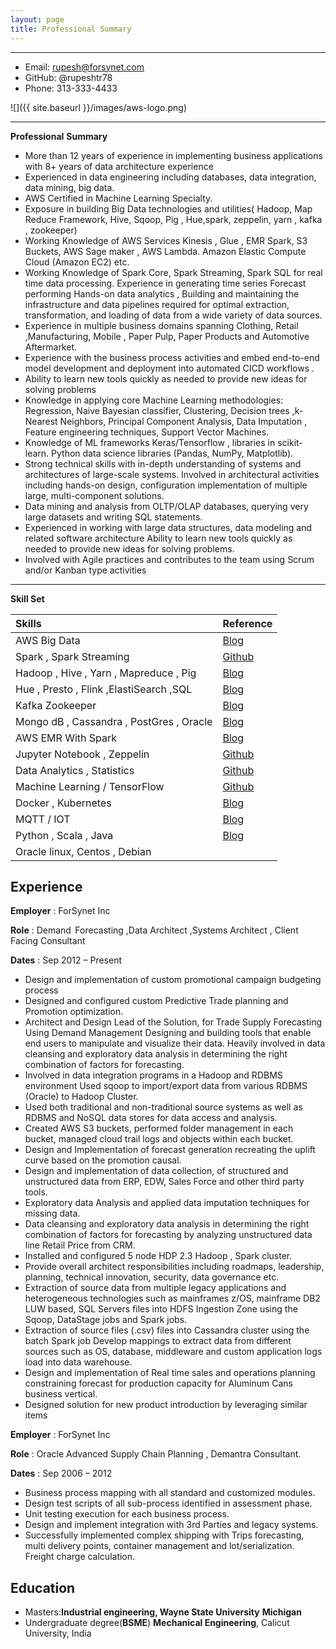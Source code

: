 ```yaml
---
layout: page
title: Professional Summary
---
```


-------------------     ----------------------------
- Email:                                     rupesh@forsynet.com
- GitHub:                                  @rupeshtr78
- Phone:                                   313-333-4433

![]({{ site.baseurl }}/images/aws-logo.png)

-------------------     ----------------------------

**Professional** **Summary** 

- More than 12 years of experience in implementing business applications with 8+ years of data architecture experience
- Experienced in data engineering including databases, data integration, data mining, big data.
- AWS Certified in Machine Learning Specialty. 
- Exposure in building Big Data technologies and utilities( Hadoop, Map Reduce Framework, Hive, Sqoop, Pig , Hue,spark, zeppelin, yarn , kafka , zookeeper)
- Working Knowledge of AWS Services Kinesis , Glue , EMR Spark, S3 Buckets, AWS Sage maker , AWS Lambda. Amazon Elastic Compute Cloud (Amazon EC2) etc.
- Working Knowledge of Spark Core, Spark Streaming, Spark SQL for real time data processing. 
  Experience in generating time series Forecast performing Hands-on data analytics , Building and maintaining the infrastructure and data pipelines required for  optimal extraction, transformation, and loading of data from a wide  variety of data sources.
- Experience in multiple business domains spanning Clothing, Retail ,Manufacturing, Mobile , Paper Pulp, Paper Products and Automotive Aftermarket.
- Experience with the business process activities and embed end-to-end model development and deployment into automated CICD workflows .
- Ability to learn new tools quickly as needed to provide new ideas for solving problems
- Knowledge in applying core Machine Learning methodologies: Regression, Naive Bayesian classifier, Clustering, Decision trees ,k-Nearest Neighbors, Principal Component Analysis, Data Imputation , Feature engineering techniques, Support Vector Machines.
- Knowledge of ML frameworks Keras/Tensorflow , libraries in scikit-learn. Python data science libraries (Pandas, NumPy, Matplotlib).
- Strong technical skills with in-depth understanding of systems and architectures of large-scale systems. Involved in architectural activities including hands-on design, configuration implementation of multiple large, multi-component solutions.
- Data mining and analysis from OLTP/OLAP databases, querying very large datasets and writing SQL statements.
- Experienced in working with large data structures, data modeling and related software architecture 
  Ability to learn new tools quickly as needed to provide new ideas for solving problems.
- Involved with Agile practices and contributes to the team using Scrum and/or Kanban type activities 

------

**Skill Set**

| Skills                                   | Reference                                                |
| :--------------------------------------- | -------------------------------------------------------- |
| AWS Big Data                             | [Blog](https://rupeshtr78.github.io/blog/)               |
| Spark , Spark Streaming                  | [Github](https://github.com/rupeshtr78/spark-streaming)  |
| Hadoop , Hive , Yarn , Mapreduce , Pig   | [Blog](https://rupeshtr78.github.io/blog/)               |
| Hue , Presto , Flink ,ElastiSearch ,SQL  | [Blog](https://rupeshtr78.github.io/blog/)               |
| Kafka Zookeeper                          | [Blog](https://rupeshtr78.github.io/blog/)               |
| Mongo dB , Cassandra , PostGres , Oracle | [Blog](https://rupeshtr78.github.io/blog/)               |
| AWS EMR With Spark                       | [Blog](https://rupeshtr78.github.io/blog/)               |
| Jupyter Notebook , Zeppelin              | [Github](https://github.com/rupeshtr78/machine_learning) |
| Data Analytics , Statistics              | [Github](https://github.com/rupeshtr78/machine_learning) |
| Machine Learning / TensorFlow            | [Github](https://github.com/rupeshtr78/machine_learning) |
| Docker , Kubernetes                      | [Blog](https://rupeshtr78.github.io/blog/)               |
| MQTT / IOT                               | [Blog](https://rupeshtr78.github.io/blog/)               |
| Python , Scala , Java                    | [Blog](https://rupeshtr78.github.io/blog/)               |
| Oracle linux, Centos , Debian            |                                                          |



Experience
----------

**Employer** : ForSynet Inc

**Role** : Demand  Forecasting ,Data Architect  ,Systems Architect ,  Client Facing Consultant 

**Dates** : Sep 2012 – Present 

- Design and implementation of custom promotional campaign budgeting process
- Designed and configured custom Predictive Trade planning and Promotion optimization. 
- Architect and Design Lead of the Solution, for Trade Supply Forecasting Using Demand Management 
  Designing and building tools that enable end users to manipulate and visualize their data.
  Heavily involved in data cleansing and exploratory data analysis in determining the right combination of factors for forecasting.
- Involved in data integration programs in a Hadoop and RDBMS environment Used sqoop to import/export data from various RDBMS (Oracle) to Hadoop Cluster.
- Used both traditional and non-traditional source systems as well as RDBMS and NoSQL data stores for data access and analysis.
- Created AWS S3 buckets, performed folder management in each bucket, managed cloud trail logs and objects within each bucket.
- Design and Implementation of forecast generation recreating the uplift curve based on the promotion causal.
- Design and implementation of data collection, of structured and unstructured data from ERP, EDW, Sales Force and other third party tools.
- Exploratory data Analysis and applied data imputation techniques for missing data.
- Data cleansing and exploratory data analysis in determining the right combination of factors for forecasting by analyzing unstructured data line Retail Price from CRM.
- Installed and configured 5 node HDP 2.3 Hadoop , Spark cluster.
- Provide overall architect responsibilities including roadmaps, leadership, planning, technical innovation, security, data governance etc.
- Extraction of source data from multiple legacy applications and heterogeneous technologies such as mainframes z/OS, mainframe DB2 LUW based, SQL Servers files into HDFS Ingestion Zone using the Sqoop, DataStage jobs and Spark jobs.
- Extraction of source files (.csv) files into Cassandra cluster using the batch Spark job 
  Develop mappings to extract data from different sources such as OS, database, middleware and custom application logs load into data warehouse.
- Design and implementation of Real time sales and operations planning constraining forecast for production capacity for Aluminum Cans business vertical. 
- Designed solution for new product introduction by leveraging similar items 

**Employer** : ForSynet Inc

**Role** : Oracle Advanced Supply Chain Planning , Demantra Consultant.

**Dates** : Sep 2006 – 2012

- Business process mapping with all standard and customized modules. 
- Design test scripts of all sub-process identified in assessment phase. 
- Unit testing execution for each business process. 
- Design and implement integration with 3rd Parties and legacy systems. 
- Successfully implemented complex shipping with Trips forecasting, multi delivery points, container management and lot/serialization. Freight charge calculation. 



Education
---------

- Masters:**Industrial engineering, Wayne State University** **Michigan** 
- Undergraduate degree(**BSME**) **Mechanical Engineering**, Calicut University, India 